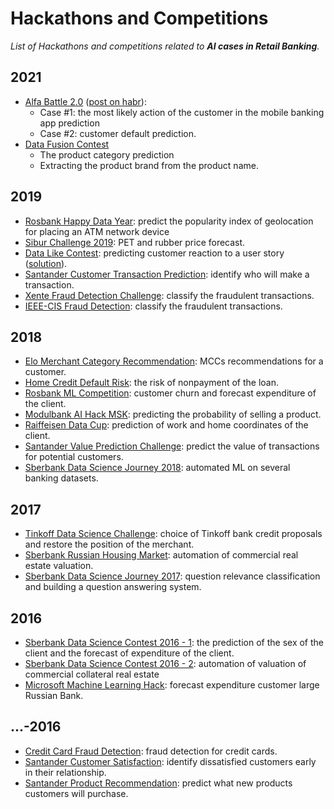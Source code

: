 # Hackathons and Competitions

_List of Hackathons and competitions related to __AI cases in Retail Banking__._

## 2021

- [Alfa Battle 2.0](https://boosters.pro/championship/alfabattle2_sand/overview) ([post on habr](https://habr.com/ru/company/alfa/blog/551130/)):
  - Case #1: the most likely action of the customer in the mobile banking app prediction
  - Case #2: customer default prediction.
- [Data Fusion Contest](https://boosters.pro/championship/data_fusion/overview)
  - The product category prediction
  - Extracting the product brand from the product name.

## 2019

- [Rosbank Happy Data Year](https://boosters.pro/championship/rosbank2/overview): predict the popularity index of geolocation for placing an ATM network device
- [Sibur Challenge 2019](https://sibur.ai-community.com/competitions/3): PET and rubber price forecast.
- [Data Like Contest](https://vc.ru/data-like): predicting customer reaction to a  user story ([solution](https://github.com/codez0mb1e/tinkoff-data-like-contest)).
- [Santander Customer Transaction Prediction](https://www.kaggle.com/c/santander-customer-transaction-prediction): identify who will make a transaction.
- [Xente Fraud Detection Challenge](https://zindi.africa/competitions/xente-fraud-detection-challenge): classify the fraudulent transactions.
- [IEEE-CIS Fraud Detection](https://www.kaggle.com/c/ieee-fraud-detection/): classify the fraudulent transactions.

## 2018

- [Elo Merchant Category Recommendation](https://www.kaggle.com/c/elo-merchant-category-recommendation): MCCs recommendations for a customer.
- [Home Credit Default Risk](https://www.kaggle.com/c/home-credit-default-risk): the risk of nonpayment of the loan.
- [Rosbank ML Competition](https://boosters.pro/championship/rosbank1/overview): customer churn and forecast expenditure of the client.
- [Modulbank AI Hack MSK](https://boosters.pro/championship/modulbank1/overview): predicting the probability of selling a product.
- [Raiffeisen Data Cup](https://boosters.pro/championship/raiffeisen1/overview): prediction of work and home coordinates of the client.
- [Santander Value Prediction Challenge](https://www.kaggle.com/c/santander-value-prediction-challenge): predict the value of transactions for potential customers.
- [Sberbank Data Science Journey 2018](https://sdsj.sberbank.ai/): automated ML on several banking datasets.

## 2017

- [Tinkoff Data Science Challenge](https://boosters.pro/championship/tinkoff1/overview): choice of Tinkoff bank credit proposals and restore the position of the merchant.
- [Sberbank Russian Housing Market](https://www.kaggle.com/c/sberbank-russian-housing-market): automation of commercial real estate valuation.
- [Sberbank Data Science Journey 2017](https://github.com/sberbank-ai/data-science-journey-2017): question relevance classification and building a question answering system.

## 2016

- [Sberbank Data Science Contest 2016 - 1](https://habr.com/article/318160/): the prediction of the sex of the client and the forecast of expenditure of the client.
- [Sberbank Data Science Contest 2016 - 2](https://boosters.pro/championship/paosberbank/overview): automation of valuation of commercial collateral real estate
- [Microsoft Machine Learning Hack](https://habr.com/company/microsoft/blog/303206/): forecast expenditure customer large Russian Bank.

## ...-2016

- [Credit Card Fraud Detection](https://www.kaggle.com/mlg-ulb/creditcardfraud): fraud detection for credit cards.
- [Santander Customer Satisfaction](https://www.kaggle.com/c/santander-customer-satisfaction): identify dissatisfied customers early in their relationship.
- [Santander Product Recommendation](https://www.kaggle.com/c/santander-product-recommendation): predict what new products customers will purchase.

